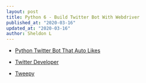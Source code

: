 ```yaml
---
layout: post
title: Python 6 - Build Twitter Bot With Webdriver
published_at: "2020-03-16"
updated_at: "2020-03-16"
author: Sheldon L
---
```


- [Python Twitter Bot That Auto Likes](https://www.youtube.com/watch?v=ppPKeIDjcCs&list=PLDyQo7g0_nsULCDha3lv7rw2t6AnhNTHV&index=7)

- [Twitter Developer](https://developer.twitter.com/)

- [Tweepy](http://docs.tweepy.org/en/latest/)
